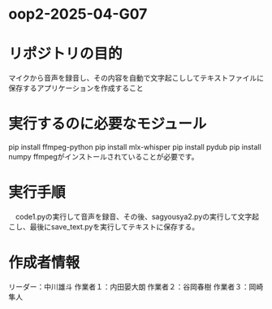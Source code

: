 # oop2-2025-04-G07

# リポジトリの目的 
マイクから音声を録音し、その内容を自動で文字起こししてテキストファイルに保存するアプリケーションを作成すること
# 実行するのに必要なモジュール
pip install ffmpeg-python
pip install mlx-whisper
pip install pydub
pip install numpy
ffmpegがインストールされていることが必要です。
# 実行手順 
　code1.pyの実行して音声を録音、その後、sagyousya2.pyの実行して文字起こし、最後にsave_text.pyを実行してテキストに保存する。
# 作成者情報
リーダー：中川雄斗
作業者１：内田晏大朗
作業者２：谷岡春樹
作業者３：岡崎隼人
